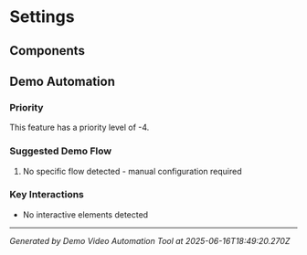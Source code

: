 # Settings

## Components

## Demo Automation

### Priority
This feature has a priority level of -4.

### Suggested Demo Flow
1. No specific flow detected - manual configuration required

### Key Interactions
- No interactive elements detected

---
*Generated by Demo Video Automation Tool at 2025-06-16T18:49:20.270Z*